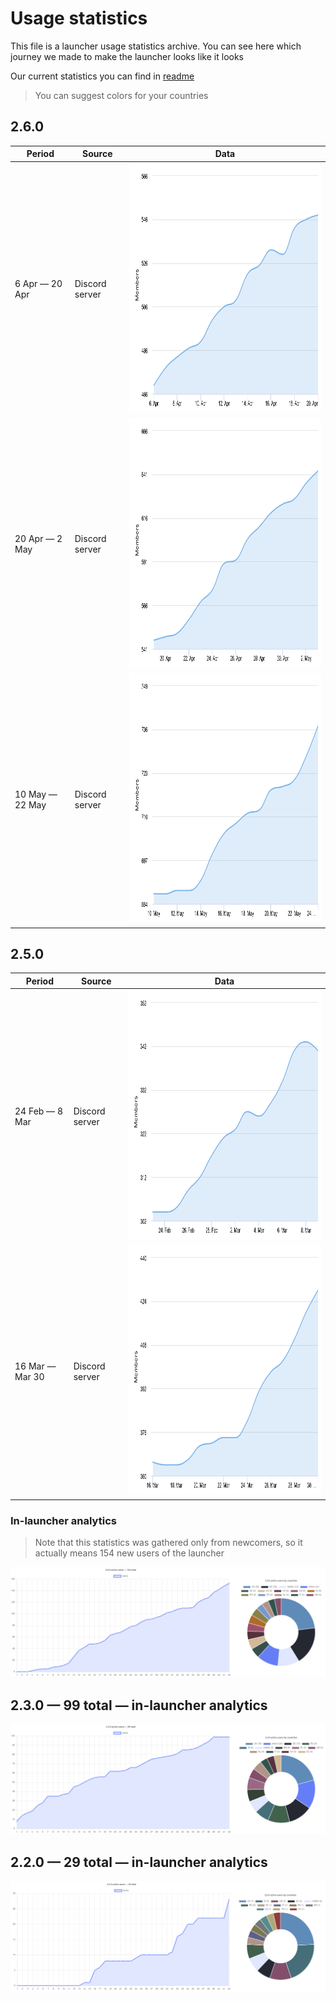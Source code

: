 # Usage statistics

This file is a launcher usage statistics archive. You can see here which journey we made to make the launcher looks like it looks

Our current statistics you can find in [readme](../../README.md)

> You can suggest colors for your countries

## 2.6.0

| Period | Source | Data |
| - | - | - |
| 6 Apr — 20 Apr | Discord server | <img src="../pics/stats/2022/apr6-apr20.png" height="400px"> |
| 20 Apr — 2 May | Discord server | <img src="../pics/stats/2022/apr20-may2.png" height="400px"> |
| 10 May — 22 May | Discord server | <img src="../pics/stats/2022/may10-may22.png" height="400px"> |

## 2.5.0

| Period | Source | Data |
| - | - | - |
| 24 Feb — 8 Mar | Discord server | <img src="../pics/stats/2022/feb24-mar8.png" height="400px"> |
| 16 Mar — Mar 30 | Discord server | <img src="../pics/stats/2022/mar16-mar30.png" height="400px"> |

### In-launcher analytics

> Note that this statistics was gathered only from newcomers, so it actually means 154 new users of the launcher

<img src="../pics/stats/2.5.0.png">

## 2.3.0 — 99 total — in-launcher analytics

<img src="../pics/stats/2.3.0.png">

## 2.2.0 — 29 total — in-launcher analytics

<img src="../pics/stats/2.2.0.png">
